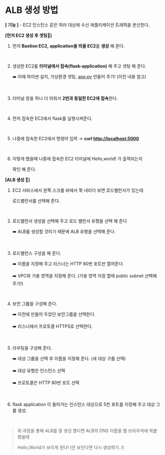 # **ALB 생성 방법**

**[ 기능 ]** - EC2 인스턴스 같은 여러 대상에 수신 애플리케이션 트래픽을 분산한다.

**[먼저 EC2 생성 후 셋팅🔽]**

1. 먼저 **Bastion EC2,** **application을 띄울 EC2**를 **생성** 해 준다.
   
   <br>

2. 생성한 EC2를 **터미널에서 접속(flask-application)** 해 주고 셋팅 해 준다.
    
    ➡️ 이때 파이썬 설치, 가상환경 셋팅, [app.py](http://app.py) 만들어 주기! (이전 내용 참고)

    <br>
    
3. 터미널 창을 하나 더 띄워서 **2번과 동일한 EC2에 접속**한다.

    <br>

4. 먼저 접속한 EC2에서 flask를 실행시켜준다.

    <br>

5. 나중에 접속한 EC2에서 명령어 입력 → **curl [http://localhost:5000](http://localhost:5000/)**

<br>

6. 이렇게 했을때 나중에 접속한 EC2 터미널에 Hello,world! 가 출력되는지
    
    확인 해 준다.
    

**[ALB 생성 🔽]**

1. EC2 서비스에서 왼쪽 스크롤 바에서 쭉 내리다 보면 로드밸런서가 있는데 
    
    로드밸런서를 선택해 준다.

    <br>
    
2. 로드밸런서 생성을 선택해 주고 로드 밸런서 유형을 선택 해 준다
    
    ➡️ ALB를 생성할 것이기 때문에 ALB 유형을 선택해 준다.

    <br>
    
3. 로드밸런스 구성을 해 준다.
    
    ➡️ 이름을 지정해 주고 리스너는 HTTP 80번 포트만 열어준다.
    
    ➡️ VPC와 가용 영역을 지정해 준다. (가용 영역 지정 할때 public subnet 선택해 주기!)

    <br>
    
4. 보안 그룹을 구성해 준다.
    
    ➡️ 이전에 만들어 두었던 보안그룹을 선택한다.
    
    ➡️ 리스너에서 프로토콜 HTTPS로 선택한다.

    <br>
    
5. 라우팅을  구성해 준다.
    
    ➡️ 대상 그룹을 선택 후 이름을 지정해 준다. (새 대상 구룹 선택)
    
    ➡️ 대상 유형은 인스턴스 선택
    
    ➡️ 프로토콜은 HTTP 80번 포트 선택

    <br>
    
6. flask application 이 돌아가는 인스턴스 대상으로 5천 포트를 지정해 주고 대상 그룹 생성.

    <br>

>    위 과정을 통해 ALB를 잘 생성 했다면 ALB의 DNS 이름을 웹 브라우저에 복붙했을때 
>
>    Hello,World가 보이게 된다!  (안 보인다면 다시 생성하기..!)
